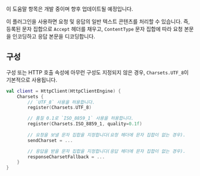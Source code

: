 [//]: # (title: 텍스트 및 문자 집합)

<tip>
    이 도움말 항목은 개발 중이며 향후 업데이트될 예정입니다.
</tip>

<primary-label ref="client-plugin"/>

이 플러그인을 사용하면 요청 및 응답의 일반 텍스트 콘텐츠를 처리할 수 있습니다. 즉, 등록된 문자 집합으로 `Accept` 헤더를 채우고, `ContentType` 문자 집합에 따라 요청 본문을 인코딩하고 응답 본문을 디코딩합니다.

## 구성

구성 또는 HTTP 호출 속성에 아무런 구성도 지정되지 않은 경우, `Charsets.UTF_8`이 기본적으로 사용됩니다.

```kotlin
val client = HttpClient(HttpClientEngine) {
    Charsets {
        // `UTF_8` 사용을 허용합니다.
        register(Charsets.UTF_8)

        // 품질 0.1로 `ISO_8859_1` 사용을 허용합니다.
        register(Charsets.ISO_8859_1, quality=0.1f)
        
        // 요청을 보낼 문자 집합을 지정합니다(요청 헤더에 문자 집합이 없는 경우).
        sendCharset = ...

        // 응답을 받을 문자 집합을 지정합니다(응답 헤더에 문자 집합이 없는 경우).
        responseCharsetFallback = ...
    }
}
```